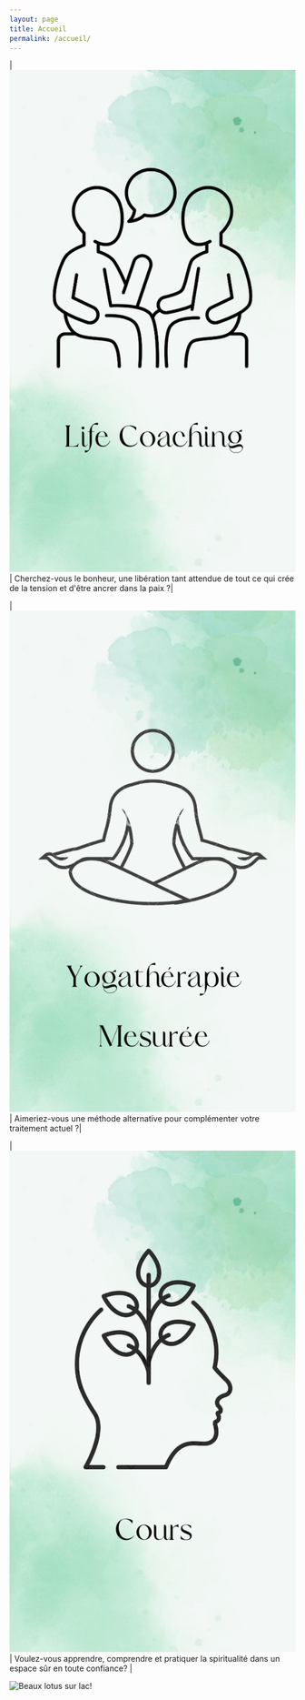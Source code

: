 ```yaml
---
layout: page
title: Accueil
permalink: /accueil/
---
```



|<a href="https://docs.google.com/forms/d/e/1FAIpQLSccfTQDszKqBlyytArpcvOY32NywZY8rRkNvjiObhijEozDjw/viewform?usp=sf_link"> ![Life coach icone](/assets/images/Lifecoach2.png "Life coach icone")
</a> | Cherchez-vous le bonheur, une libération tant attendue de tout ce qui crée de la tension et d'être ancrer dans la paix ?|
  

|<a href="https://docs.google.com/forms/d/e/1FAIpQLSccfTQDszKqBlyytArpcvOY32NywZY8rRkNvjiObhijEozDjw/viewform?usp=sf_link"> ![Yogathérapie icone](/assets/images/YTM2.png "Yogathérapie icone")
</a> | Aimeriez-vous une méthode alternative pour complémenter votre traitement actuel ?|

|<a href="https://docs.google.com/forms/d/e/1FAIpQLSccfTQDszKqBlyytArpcvOY32NywZY8rRkNvjiObhijEozDjw/viewform?usp=sf_link"> ![Cours icone](/assets/images/cours3.png "Cours icone")
</a>| Voulez-vous apprendre, comprendre et pratiquer la spiritualité dans un espace sûr en toute confiance? |


![Beaux lotus sur lac!](/assets/images/Lotuses1.png "Beaux lotus sur lac")



